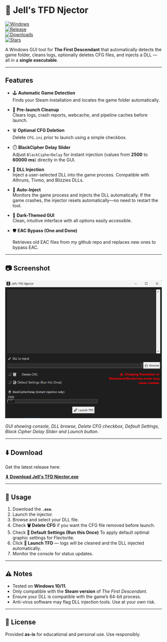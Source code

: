 # 🧩 Jell's TFD Njector

[![Windows](https://img.shields.io/badge/OS-Windows-blue)](https://www.microsoft.com)  
[![Release](https://img.shields.io/github/v/release/jellowrld/tfdnjector?color=orange)](https://github.com/jellowrld/tfdnjector/releases/latest)  
[![Downloads](https://img.shields.io/github/downloads/jellowrld/tfdnjector/latest/total?color=green)](https://github.com/jellowrld/tfdnjector/releases/latest)  
[![Stars](https://img.shields.io/github/stars/jellowrld/tfdnjector?color=yellow)](https://github.com/jellowrld/tfdnjector/stargazers)

A Windows GUI tool for **The First Descendant** that automatically detects the game folder, cleans logs, optionally deletes CFG files, and injects a DLL — all in a **single executable**.  

---

## Features

- 🕹️ **Automatic Game Detection**  
  Finds your Steam installation and locates the game folder automatically.  

- 🧹 **Pre-launch Cleanup**  
  Clears logs, crash reports, webcache, and pipeline caches before launch.  

- 🗑️ **Optional CFG Deletion**  
  Delete `CFG.ini` prior to launch using a simple checkbox.  

- ⏱️ **BlackCipher Delay Slider**  
  Adjust `BlackCipherDelay` for instant injection (values from **2500** to **60000 ms**) directly in the GUI.  

- 💉 **DLL Injection**  
  Inject a user-selected DLL into the game process. Compatible with Athruns, Tivmo, and Blizzies DLLs.  

- 🔄 **Auto-Inject**  
  Monitors the game process and injects the DLL automatically. If the game crashes, the injector resets automatically—no need to restart the tool.  

- 🖤 **Dark-Themed GUI**  
  Clean, intuitive interface with all options easily accessible.

- 🛡️ **EAC Bypass (One and Done)**

  Retrieves old EAC files from my github repo and replaces new ones to bypass EAC.

---

## 📷 Screenshot

<p align="center">
  <img src="https://github.com/jellowrld/tfdnjector/raw/main/njector.png" alt="Injector GUI" width="600"/>
</p>

*GUI showing console, DLL browse, Delete CFG checkbox, Default Settings, Black Cipher Delay Slider and Launch button.*

---

## ⬇️ Download

Get the latest release here:  

[**⬇ Download Jell's TFD Njector.exe**]([https://github.com/jellowrld/tfdnjector/releases/download/1.3/TFD.Njector.exe])

---

## 📝 Usage

1. Download the **`.exe`**.  
2. Launch the injector.  
3. Browse and select your DLL file.  
4. Check **🗑️ Delete CFG** if you want the CFG file removed before launch.
5. Check **📝 Default Settings (Run this Once)** To apply default optimal graphic settings for Flectorite.
6. Click **🚀 Launch TFD** — logs will be cleaned and the DLL injected automatically.  
7. Monitor the console for status updates.  

---

## ⚠️ Notes

- Tested on **Windows 10/11**.  
- Only compatible with the **Steam version** of *The First Descendant*.  
- Ensure your DLL is compatible with the game’s 64-bit process.  
- Anti-virus software may flag DLL injection tools. Use at your own risk.  

---

## 📄 License

Provided **as-is** for educational and personal use. Use responsibly.  
